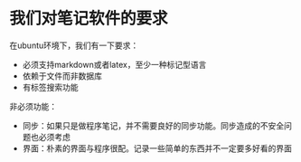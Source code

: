 # 我们对笔记软件的要求

在ubuntu环境下，我们有一下要求：

* 必须支持markdown或者latex，至少一种标记型语言
* 依赖于文件而非数据库
* 有标签搜索功能

非必须功能：

* 同步：如果只是做程序笔记，并不需要良好的同步功能。同步造成的不安全问题也必须考虑
* 界面：朴素的界面与程序很配。记录一些简单的东西并不一定要多好看的界面



